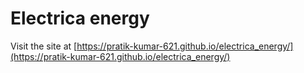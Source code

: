 # Electrica energy

Visit the site at [https://pratik-kumar-621.github.io/electrica_energy/](https://pratik-kumar-621.github.io/electrica_energy/)
